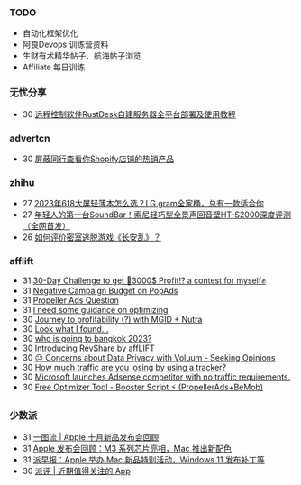 ### TODO
-  自动化框架优化
-  阿良Devops 训练营资料
-  生财有术精华帖子、航海帖子浏览
-  Affiliate 每日训练

### 无忧分享
<!-- ruyo:START -->
-  30 [远程控制软件RustDesk自建服务器全平台部署及使用教程](https://51.ruyo.net/18517.html)<!-- ruyo:END -->

### advertcn
<!-- advertcn:START -->
-  30 [屏蔽同⾏查看你Shopify店铺的热销产品](https://www.advertcn.com/forum.php?mod=viewthread&tid=112742)<!-- advertcn:END -->

### zhihu
<!-- zhihu:START -->
-  27 [2023年618大屏轻薄本怎么选？LG gram全家桶，总有一款适合你](http://zhuanlan.zhihu.com/p/632641888?utm_campaign=rss&utm_medium=rss&utm_source=rss&utm_content=title)
-  27 [年轻人的第一台SoundBar！索尼轻巧型全景声回音壁HT-S2000深度评测（全网首发）](http://zhuanlan.zhihu.com/p/630990296?utm_campaign=rss&utm_medium=rss&utm_source=rss&utm_content=title)
-  26 [如何评价密室逃脱游戏《长安乱》？](http://www.zhihu.com/question/563950552/answer/3045961312?utm_campaign=rss&utm_medium=rss&utm_source=rss&utm_content=title)<!-- zhihu:END -->

### afflift
<!-- afflift:START -->
-  31 [30-Day Challenge to get 🎯3000$ Profit⁉ a contest for myself✊](https://afflift.com/f/threads/30-day-challenge-to-get-%F0%9F%8E%AF3000-profit%E2%81%89-a-contest-for-myself%E2%9C%8A.9419/)
-  31 [Negative Campaign Budget on PopAds](https://afflift.com/f/threads/negative-campaign-budget-on-popads.11890/)
-  31 [Propeller Ads Question](https://afflift.com/f/threads/propeller-ads-question.11854/)
-  31 [I need some guidance on optimizing](https://afflift.com/f/threads/i-need-some-guidance-on-optimizing.11788/)
-  30 [Journey to profitability &lpar;?&rpar; with MGID + Nutra](https://afflift.com/f/threads/journey-to-profitability-with-mgid-nutra.11855/)
-  30 [Look what I found...](https://afflift.com/f/threads/look-what-i-found.11895/)
-  30 [who is going to bangkok 2023?](https://afflift.com/f/threads/who-is-going-to-bangkok-2023.11889/)
-  30 [Introducing RevShare by affLIFT](https://afflift.com/f/threads/introducing-revshare-by-afflift.11814/)
-  30 [😐 Concerns about Data Privacy with Voluum - Seeking Opinions](https://afflift.com/f/threads/%F0%9F%98%90-concerns-about-data-privacy-with-voluum-seeking-opinions.11897/)
-  30 [How much traffic are you losing by using a tracker?](https://afflift.com/f/threads/how-much-traffic-are-you-losing-by-using-a-tracker.11131/)
-  30 [Microsoft launches Adsense competitor with no traffic requirements.](https://afflift.com/f/threads/microsoft-launches-adsense-competitor-with-no-traffic-requirements.11879/)
-  30 [Free Optimizer Tool - Booster Script ⚡ &lpar;PropellerAds+BeMob&rpar;](https://afflift.com/f/threads/free-optimizer-tool-booster-script-%E2%9A%A1-propellerads-bemob.10601/)<!-- afflift:END -->

### 少数派
<!-- sspai:START -->
-  31 [一图流 | Apple 十月新品发布会回顾](https://sspai.com/post/83978)
-  31 [Apple 发布会回顾：M3 系列芯片亮相，Mac 推出新配色](https://sspai.com/post/83976)
-  31 [派早报：Apple 举办 Mac 新品特别活动，Windows 11 发布补丁等](https://sspai.com/post/83975)
-  30 [派评 | 近期值得关注的 App](https://sspai.com/post/83965)<!-- sspai:END -->
